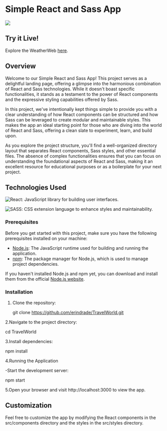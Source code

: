 # Simple React and Sass App

![](https://ibb.co/NxS1WwL)

## Try it Live!

Explore the WeatherWeb [here](https://travelworld-app.netlify.app/).

## Overview

Welcome to our Simple React and Sass App! This project serves as a delightful landing page, offering a glimpse into the harmonious combination of React and Sass technologies. While it doesn't boast specific functionalities, it stands as a testament to the power of React components and the expressive styling capabilities offered by Sass.

In this project, we've intentionally kept things simple to provide you with a clear understanding of how React components can be structured and how Sass can be leveraged to create modular and maintainable styles. This makes the app an ideal starting point for those who are diving into the world of React and Sass, offering a clean slate to experiment, learn, and build upon.

As you explore the project structure, you'll find a well-organized directory layout that separates React components, Sass styles, and other essential files. The absence of complex functionalities ensures that you can focus on understanding the foundational aspects of React and Sass, making it an excellent resource for educational purposes or as a boilerplate for your next project.


## Technologies Used

![React](https://img.shields.io/badge/-React-black?style=for-the-badge&logo=react): JavaScript library for building user interfaces.


![SASS](https://img.shields.io/badge/SASS-hotpink.svg?style=for-the-badge&logo=SASS&logoColor=white): CSS extension language to enhance styles and maintainability.

### Prerequisites

Before you get started with this project, make sure you have the following prerequisites installed on your machine:

- [Node.js](https://nodejs.org/): The JavaScript runtime used for building and running the application.
- [npm](https://www.npmjs.com/): The package manager for Node.js, which is used to manage project dependencies.

If you haven't installed Node.js and npm yet, you can download and install them from the official [Node.js website](https://nodejs.org/).

### Installation

1. Clone the repository:

   git clone https://github.com/erindrade/TravelWorld.git

2.Navigate to the project directory:

cd TravelWorld

3.Install dependencies:

npm install

4.Running the Application

  -Start the development server:

npm start

5.Open your browser and visit http://localhost:3000 to view the app.

## Customization

Feel free to customize the app by modifying the React components in the src/components directory and the styles in the src/styles directory.
